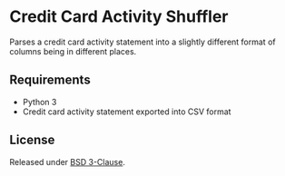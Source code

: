 # Credit Card Activity Shuffler

Parses a credit card activity statement into a slightly
different format of columns being in different places.

## Requirements

- Python 3
- Credit card activity statement exported into CSV format


## License

Released under [BSD 3-Clause](./LICENSE).
